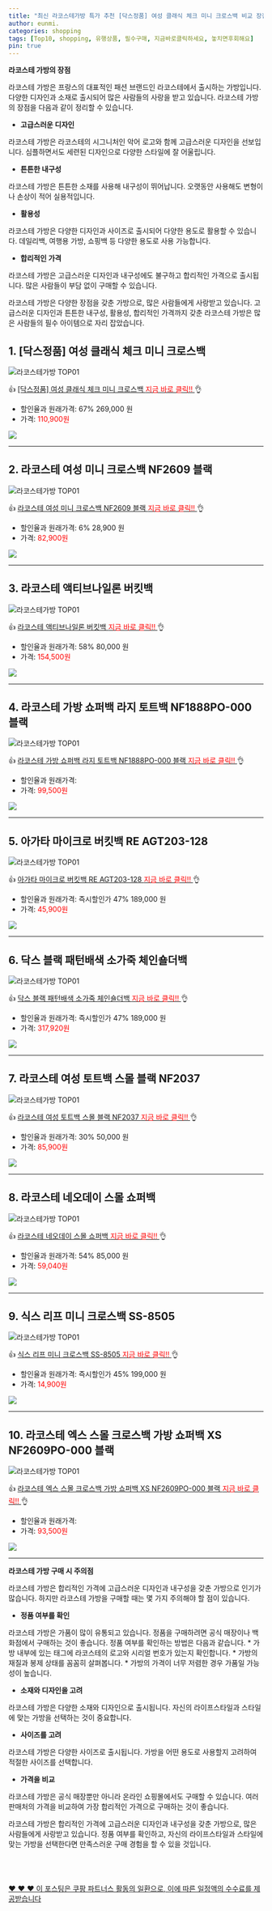 ```yaml
---
title: "최신 라코스테가방 특가 추천 [닥스정품] 여성 클래식 체크 미니 크로스백 비교 장점"
author: eunmi.
categories: shopping
tags: [Top10, shopping, 유행상품, 필수구매, 지금바로클릭하세요, 놓치면후회해요]
pin: true
---
```

**라코스테 가방의 장점**

라코스테 가방은 프랑스의 대표적인 패션 브랜드인 라코스테에서 출시하는 가방입니다. 다양한 디자인과 소재로 출시되어 많은 사람들의 사랑을 받고 있습니다. 라코스테 가방의 장점을 다음과 같이 정리할 수 있습니다.

* **고급스러운 디자인**

라코스테 가방은 라코스테의 시그니처인 악어 로고와 함께 고급스러운 디자인을 선보입니다. 심플하면서도 세련된 디자인으로 다양한 스타일에 잘 어울립니다.

* **튼튼한 내구성**

라코스테 가방은 튼튼한 소재를 사용해 내구성이 뛰어납니다. 오랫동안 사용해도 변형이나 손상이 적어 실용적입니다.

* **활용성**

라코스테 가방은 다양한 디자인과 사이즈로 출시되어 다양한 용도로 활용할 수 있습니다. 데일리백, 여행용 가방, 쇼핑백 등 다양한 용도로 사용 가능합니다.

* **합리적인 가격**

라코스테 가방은 고급스러운 디자인과 내구성에도 불구하고 합리적인 가격으로 출시됩니다. 많은 사람들이 부담 없이 구매할 수 있습니다.

라코스테 가방은 다양한 장점을 갖춘 가방으로, 많은 사람들에게 사랑받고 있습니다. 고급스러운 디자인과 튼튼한 내구성, 활용성, 합리적인 가격까지 갖춘 라코스테 가방은 많은 사람들의 필수 아이템으로 자리 잡았습니다.

   

## 1. [닥스정품] 여성 클래식 체크 미니 크로스백

![라코스테가방 TOP01](https://thumbnail9.coupangcdn.com/thumbnails/remote/230x230ex/image/vendor_inventory/ab47/7e09b453b993a8d28e480f6042aaae90a84e58eaf464112fbd33a25a90ff.jpg)


👍 [[닥스정품] 여성 클래식 체크 미니 크로스백 <font color=red> 지금 바로 클릭!! </font> ](https://link.coupang.com/re/AFFSDP?lptag=AF3617701&subid=GithubCoopas&pageKey=7344682101&traceid=V0-153&itemId=18886263716&vendorItemId=85149663063) 👌 


- 할인율과 원래가격: 67%  269,000   원
- 가격: <span style='color:red'>110,900원</span>

[![](/discount_price.png)](https://link.coupang.com/re/AFFSDP?lptag=AF3617701&subid=GithubCoopas&pageKey=7344682101&traceid=V0-153&itemId=18886263716&vendorItemId=85149663063)

---


   

## 2. 라코스테 여성 미니 크로스백 NF2609 블랙

![라코스테가방 TOP01](https://thumbnail6.coupangcdn.com/thumbnails/remote/230x230ex/image/vendor_inventory/8a6b/5f6e29e9f79623c1175cf07d4f472efcadf82951d31898eb351d978eed88.jpg)


👍 [라코스테 여성 미니 크로스백 NF2609 블랙 <font color=red> 지금 바로 클릭!! </font> ](https://link.coupang.com/re/AFFSDP?lptag=AF3617701&subid=GithubCoopas&pageKey=6956168969&traceid=V0-153&itemId=16918009362&vendorItemId=84095917439) 👌 


- 할인율과 원래가격: 6%  28,900   원
- 가격: <span style='color:red'>82,900원</span>

[![](/discount_price.png)](https://link.coupang.com/re/AFFSDP?lptag=AF3617701&subid=GithubCoopas&pageKey=6956168969&traceid=V0-153&itemId=16918009362&vendorItemId=84095917439)

---


   

## 3. 라코스테 액티브나일론 버킷백

![라코스테가방 TOP01](https://thumbnail6.coupangcdn.com/thumbnails/remote/230x230ex/image/retail/images/2022/08/29/13/6/0c39192f-cd77-48d2-ac6c-8954688b7e61.jpg)


👍 [라코스테 액티브나일론 버킷백 <font color=red> 지금 바로 클릭!! </font> ](https://link.coupang.com/re/AFFSDP?lptag=AF3617701&subid=GithubCoopas&pageKey=6740730895&traceid=V0-153&itemId=15735183390&vendorItemId=82949116304) 👌 


- 할인율과 원래가격: 58%  80,000   원
- 가격: <span style='color:red'>154,500원</span>

[![](/discount_price.png)](https://link.coupang.com/re/AFFSDP?lptag=AF3617701&subid=GithubCoopas&pageKey=6740730895&traceid=V0-153&itemId=15735183390&vendorItemId=82949116304)

---


   

## 4. 라코스테 가방 쇼퍼백 라지 토트백 NF1888PO-000 블랙

![라코스테가방 TOP01](https://thumbnail10.coupangcdn.com/thumbnails/remote/230x230ex/image/vendor_inventory/images/2017/10/10/15/0/7e785a5c-209f-47c7-be31-6abb4889216c.jpg)


👍 [라코스테 가방 쇼퍼백 라지 토트백 NF1888PO-000 블랙 <font color=red> 지금 바로 클릭!! </font> ](https://link.coupang.com/re/AFFSDP?lptag=AF3617701&subid=GithubCoopas&pageKey=317301384&traceid=V0-153&itemId=1012038428&vendorItemId=3335695702) 👌 


- 할인율과 원래가격: 
- 가격: <span style='color:red'>99,500원</span>

[![](/discount_price.png)](https://link.coupang.com/re/AFFSDP?lptag=AF3617701&subid=GithubCoopas&pageKey=317301384&traceid=V0-153&itemId=1012038428&vendorItemId=3335695702)

---


   

## 5. 아가타 마이크로 버킷백 RE AGT203-128

![라코스테가방 TOP01](https://thumbnail10.coupangcdn.com/thumbnails/remote/230x230ex/image/retail/images/2023/04/21/14/4/05bb75d7-f8d5-4788-bb40-2d0851c1dde3.jpg)


👍 [아가타 마이크로 버킷백 RE AGT203-128 <font color=red> 지금 바로 클릭!! </font> ](https://link.coupang.com/re/AFFSDP?lptag=AF3617701&subid=GithubCoopas&pageKey=1898606133&traceid=V0-153&itemId=3225201657&vendorItemId=85740622103) 👌 


- 할인율과 원래가격: 즉시할인가 47%  189,000   원
- 가격: <span style='color:red'>45,900원</span>

[![](/discount_price.png)](https://link.coupang.com/re/AFFSDP?lptag=AF3617701&subid=GithubCoopas&pageKey=1898606133&traceid=V0-153&itemId=3225201657&vendorItemId=85740622103)

---


   

## 6. 닥스 블랙 패턴배색 소가죽 체인숄더백

![라코스테가방 TOP01](https://thumbnail7.coupangcdn.com/thumbnails/remote/230x230ex/image/vendor_inventory/d855/02f6aadfa8c89b38d0fd4b77f9e9ee74c326e5dd2e5f831574ec5d35a42e.png)


👍 [닥스 블랙 패턴배색 소가죽 체인숄더백 <font color=red> 지금 바로 클릭!! </font> ](https://link.coupang.com/re/AFFSDP?lptag=AF3617701&subid=GithubCoopas&pageKey=7414538833&traceid=V0-153&itemId=19219293673&vendorItemId=86596985154) 👌 


- 할인율과 원래가격: 즉시할인가 47%  189,000   원
- 가격: <span style='color:red'>317,920원</span>

[![](/discount_price.png)](https://link.coupang.com/re/AFFSDP?lptag=AF3617701&subid=GithubCoopas&pageKey=7414538833&traceid=V0-153&itemId=19219293673&vendorItemId=86596985154)

---


   

## 7. 라코스테 여성 토트백 스몰 블랙 NF2037

![라코스테가방 TOP01](https://thumbnail9.coupangcdn.com/thumbnails/remote/230x230ex/image/vendor_inventory/images/2017/09/25/17/0/83ba5998-2763-431c-9973-5478f89b60ea.jpg)


👍 [라코스테 여성 토트백 스몰 블랙 NF2037 <font color=red> 지금 바로 클릭!! </font> ](https://link.coupang.com/re/AFFSDP?lptag=AF3617701&subid=GithubCoopas&pageKey=38836161&traceid=V0-153&itemId=142960195&vendorItemId=3310818000) 👌 


- 할인율과 원래가격: 30%  50,000   원
- 가격: <span style='color:red'>85,900원</span>

[![](/discount_price.png)](https://link.coupang.com/re/AFFSDP?lptag=AF3617701&subid=GithubCoopas&pageKey=38836161&traceid=V0-153&itemId=142960195&vendorItemId=3310818000)

---


   

## 8. 라코스테 네오데이 스몰 쇼퍼백

![라코스테가방 TOP01](https://thumbnail6.coupangcdn.com/thumbnails/remote/230x230ex/image/rs_quotation_api/jwaqxvd9/470789a477e242338d4cc3ff5308e57d.jpg)


👍 [라코스테 네오데이 스몰 쇼퍼백 <font color=red> 지금 바로 클릭!! </font> ](https://link.coupang.com/re/AFFSDP?lptag=AF3617701&subid=GithubCoopas&pageKey=7234603347&traceid=V0-153&itemId=18366574661&vendorItemId=85510188822) 👌 


- 할인율과 원래가격: 54%  85,000   원
- 가격: <span style='color:red'>59,040원</span>

[![](/discount_price.png)](https://link.coupang.com/re/AFFSDP?lptag=AF3617701&subid=GithubCoopas&pageKey=7234603347&traceid=V0-153&itemId=18366574661&vendorItemId=85510188822)

---


   

## 9. 식스 리프 미니 크로스백 SS-8505

![라코스테가방 TOP01](https://thumbnail6.coupangcdn.com/thumbnails/remote/230x230ex/image/rs_quotation_api/ycl5rbzt/5d2660bf6b8b4c2692eb57180ef4e011.jpg)


👍 [식스 리프 미니 크로스백 SS-8505 <font color=red> 지금 바로 클릭!! </font> ](https://link.coupang.com/re/AFFSDP?lptag=AF3617701&subid=GithubCoopas&pageKey=7405857822&traceid=V0-153&itemId=19177900012&vendorItemId=86295851791) 👌 


- 할인율과 원래가격: 즉시할인가 45%  199,000   원
- 가격: <span style='color:red'>14,900원</span>

[![](/discount_price.png)](https://link.coupang.com/re/AFFSDP?lptag=AF3617701&subid=GithubCoopas&pageKey=7405857822&traceid=V0-153&itemId=19177900012&vendorItemId=86295851791)

---


   

## 10. 라코스테 엑스 스몰 크로스백 가방 쇼퍼백 XS NF2609PO-000 블랙

![라코스테가방 TOP01](https://thumbnail6.coupangcdn.com/thumbnails/remote/230x230ex/image/vendor_inventory/d1d1/3b79293ec22e750c0ef0d7cb2fe7d289e5c0bb553b592d01e46535e364bf.jpg)


👍 [라코스테 엑스 스몰 크로스백 가방 쇼퍼백 XS NF2609PO-000 블랙 <font color=red> 지금 바로 클릭!! </font> ](https://link.coupang.com/re/AFFSDP?lptag=AF3617701&subid=GithubCoopas&pageKey=116364137&traceid=V0-153&itemId=348549380&vendorItemId=5145694807) 👌 


- 할인율과 원래가격: 
- 가격: <span style='color:red'>93,500원</span>

[![](/discount_price.png)](https://link.coupang.com/re/AFFSDP?lptag=AF3617701&subid=GithubCoopas&pageKey=116364137&traceid=V0-153&itemId=348549380&vendorItemId=5145694807)

---
**라코스테 가방 구매 시 주의점**

라코스테 가방은 합리적인 가격에 고급스러운 디자인과 내구성을 갖춘 가방으로 인기가 많습니다. 하지만 라코스테 가방을 구매할 때는 몇 가지 주의해야 할 점이 있습니다.

* **정품 여부를 확인**

라코스테 가방은 가품이 많이 유통되고 있습니다. 정품을 구매하려면 공식 매장이나 백화점에서 구매하는 것이 좋습니다. 정품 여부를 확인하는 방법은 다음과 같습니다.
    * 가방 내부에 있는 태그에 라코스테의 로고와 시리얼 번호가 있는지 확인합니다.
    * 가방의 재질과 봉제 상태를 꼼꼼히 살펴봅니다.
    * 가방의 가격이 너무 저렴한 경우 가품일 가능성이 높습니다.

* **소재와 디자인을 고려**

라코스테 가방은 다양한 소재와 디자인으로 출시됩니다. 자신의 라이프스타일과 스타일에 맞는 가방을 선택하는 것이 중요합니다.

* **사이즈를 고려**

라코스테 가방은 다양한 사이즈로 출시됩니다. 가방을 어떤 용도로 사용할지 고려하여 적절한 사이즈를 선택합니다.

* **가격을 비교**

라코스테 가방은 공식 매장뿐만 아니라 온라인 쇼핑몰에서도 구매할 수 있습니다. 여러 판매처의 가격을 비교하여 가장 합리적인 가격으로 구매하는 것이 좋습니다.

라코스테 가방은 합리적인 가격에 고급스러운 디자인과 내구성을 갖춘 가방으로, 많은 사람들에게 사랑받고 있습니다. 정품 여부를 확인하고, 자신의 라이프스타일과 스타일에 맞는 가방을 선택한다면 만족스러운 구매 경험을 할 수 있을 것입니다.<br><br><br><br><br> [ ❤ ❤ ❤ 이 포스팅은 쿠팡 파트너스 활동의 일환으로, 이에 따른 일정액의 수수료를 제공받습니다](https://link.coupang.com/a/bcEFyh)